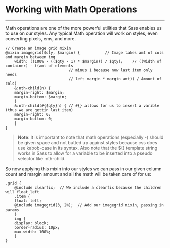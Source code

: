 # Working with Math Operations
---

Math operations are one of the more powerful utilities that Sass enables us to use on our styles. Any typical Math operation will work on styles, even converting pixels, ems, and more.

```
// Create an image grid mixin
@mixin imagegrid($qty, $margin) {			// Image takes amt of cols and margin between img
    width: ((100% - (($qty - 1) * $margin)) / $qty);	// ((Width of container) - ((amt of elements
							// minus 1 because now last item only needs
							// left margin * margin amt)) / Amount of cols)
    &:nth-child(n) {
	margin-right: $margin;
	margin-bottom: $margin;
    }
    &:nth-child(#{$qty}n) {	// #{} allows for us to insert a varible (thus we are gettin last item)
	margin-right: 0;
	margin-bottom: 0;
    }
}
```

> **Note**: It is important to note that math operations (especially -) should be given space and not butted up against styles because css does use kabob-case in its syntax. Also note that the ${} template string works in Sass to allow for a variable to be inserted into a pseudo selector like :nth-child.

So now applying this mixin into our styles we can pass in our given column count and margin amount and all the math will be taken care of for us:

```
.grid {
    @include clearfix;	// We include a clearfix because the children will float left
    .item {
	float: left;
	@include imagegrid(3, 2%);	// Add our imagegrid mixin, passing in params
    }
    img {
	display: block;
	border-radius: 10px;
	max-width: 100%;
    }
}
```
